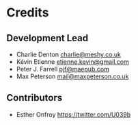 # Credits


## Development Lead

* Charlie Denton <charlie@meshy.co.uk>
* Kévin Etienne <etienne.kevin@gmail.com>
* Peter J. Farrell <pjf@maepub.com>
* Max Peterson <mail@maxpeterson.co.uk>

## Contributors

* Esther Onfroy <https://twitter.com/U039b>

